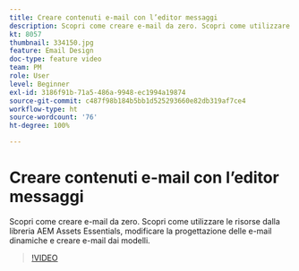 ```yaml
---
title: Creare contenuti e-mail con l’editor messaggi
description: Scopri come creare e-mail da zero. Scopri come utilizzare le risorse della libreria di AEM Assets Essentials, modificare la progettazione delle e-mail responsive e creare e-mail dai modelli con il supporto video di Journey Optimizer.
kt: 8057
thumbnail: 334150.jpg
feature: Email Design
doc-type: feature video
team: PM
role: User
level: Beginner
exl-id: 3186f91b-71a5-486a-9948-ec1994a19874
source-git-commit: c487f98b184b5bb1d525293660e82db319af7ce4
workflow-type: ht
source-wordcount: '76'
ht-degree: 100%

---
```


# Creare contenuti e-mail con l’editor messaggi

Scopri come creare e-mail da zero. Scopri come utilizzare le risorse dalla libreria AEM Assets Essentials, modificare la progettazione delle e-mail dinamiche e creare e-mail dai modelli.

>[!VIDEO](https://video.tv.adobe.com/v/334150?quality=12)
